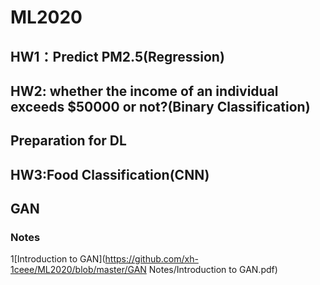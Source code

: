# ML2020

## HW1：Predict PM2.5(Regression)
## HW2: whether the income of an individual exceeds $50000 or not?(Binary Classification)

## Preparation for DL

## HW3:Food Classification(CNN)

## GAN

### Notes

1[Introduction to GAN](https://github.com/xh-1ceee/ML2020/blob/master/GAN Notes/Introduction to GAN.pdf)